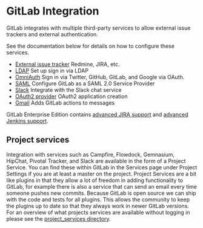 # GitLab Integration

GitLab integrates with multiple third-party services to allow external issue trackers and external authentication.

See the documentation below for details on how to configure these services.

- [External issue tracker](external-issue-tracker.md) Redmine, JIRA, etc.
- [LDAP](ldap.md) Set up sign in via LDAP
- [OmniAuth](omniauth.md) Sign in via Twitter, GitHub, GitLab, and Google via OAuth.
- [SAML](saml.md) Configure GitLab as a SAML 2.0 Service Provider
- [Slack](slack.md) Integrate with the Slack chat service
- [OAuth2 provider](oauth_provider.md) OAuth2 application creation
- [Gmail](gitlab_buttons_in_gmail.md) Adds GitLab actions to messages

GitLab Enterprise Edition contains [advanced JIRA support](http://doc.gitlab.com/ee/integration/jira.html) and [advanced Jenkins support](http://doc.gitlab.com/ee/integration/jenkins.html).

## Project services

Integration with services such as Campfire, Flowdock, Gemnasium, HipChat, Pivotal Tracker, and Slack are available in the form of a Project Service.
You can find these within GitLab in the Services page under Project Settings if you are at least a master on the project.
Project Services are a bit like plugins in that they allow a lot of freedom in adding functionality to GitLab, for example there is also a service that can send an email every time someone pushes new commits.
Because GitLab is open source we can ship with the code and tests for all plugins.
This allows the community to keep the plugins up to date so that they always work in newer GitLab versions.
For an overview of what projects services are available without logging in please see the [project_services directory](https://gitlab.com/gitlab-org/gitlab-ce/tree/master/app/models/project_services).
